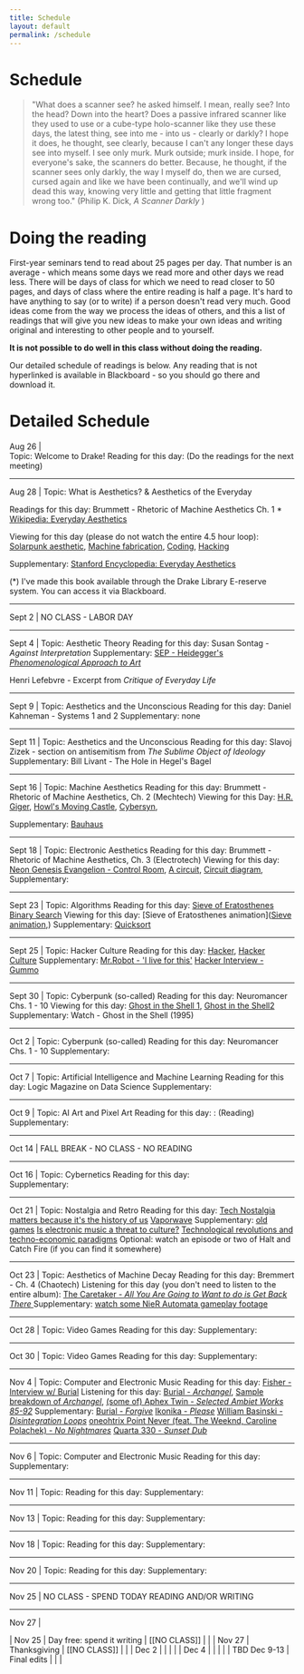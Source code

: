 ```yaml
---
title: Schedule
layout: default
permalink: /schedule
---
```


# Schedule

>"What does a scanner see? he asked himself. I mean, really see? Into the head? Down into the heart? Does a passive infrared scanner like they used to use or a cube-type holo-scanner like they use these days, the latest thing, see into me - into us - clearly or darkly? I hope it does, he thought, see clearly, because I can't any longer these days see into myself. I see only murk. Murk outside; murk inside. I hope, for everyone's sake, the scanners do better. Because, he thought, if the scanner sees only darkly, the way I myself do, then we are cursed, cursed again and like we have been continually, and we'll wind up dead this way, knowing very little and getting that little fragment wrong too." (Philip K. Dick, <i> A Scanner Darkly </i>)

# Doing the reading

First-year seminars tend to read about 25 pages per day. That number is an average - which means some days we read more and other days we read less. There will be days of class for which we need to read closer to 50 pages, and days of class where the entire reading is half a page. It's hard to have anything to say (or to write) if a person doesn't read very much. Good ideas come from the way we process the ideas of others, and this a list of readings that will give you new ideas to make your own ideas and writing original and interesting to other people and to yourself.

<b>It is not possible to do well in this class without doing the reading.</b>

Our detailed schedule of readings is below. Any reading that is not hyperlinked is available in Blackboard - so you should go there and download it.


# Detailed Schedule

Aug 26   |   
Topic: Welcome to Drake!
Reading for this day: (Do the readings for the next meeting)


____________________________________


Aug 28   |
Topic: What is Aesthetics? & Aesthetics of the Everyday        

Readings for this day: 
                        Brummett - Rhetoric of Machine Aesthetics Ch. 1 *
                        [Wikipedia: Everyday Aesthetics](https://en.wikipedia.org/wiki/Everyday_Aesthetics)

Viewing for this day (please do not watch the entire 4.5 hour loop): [Solarpunk aesthetic](https://www.youtube.com/watch?v=UqJJktxCY9U), [Machine fabrication](https://www.youtube.com/watch?v=s-yne8xTNM0), [Coding](https://www.youtube.com/watch?v=iG6M-vt-4JY), [Hacking](https://www.youtube.com/watch?v=RoVTisgEaFM)

Supplementary: [Stanford Encyclopedia: Everyday Aesthetics](https://plato.stanford.edu/entries/aesthetics-of-everyday/)



(*) I've made this book available through the Drake Library E-reserve system. You can access it via Blackboard.

____________________________________

Sept 2 |
NO CLASS - LABOR DAY

____________________________________

Sept 4    | 
Topic: Aesthetic Theory
Reading for this day: Susan Sontag - <i>Against Interpretation  </i>
Supplementary: [SEP - Heidegger's <i>Phenomenological Approach to Art</i>](https://plato.stanford.edu/entries/heidegger-aesthetics/#PheAppArt)  

Henri Lefebvre - Excerpt from <i>Critique of Everyday Life</i>

____________________________________


Sept 9 | 
Topic: Aesthetics and the Unconscious
Reading for this day: Daniel Kahneman - Systems 1 and 2
Supplementary: none  

____________________________________

Sept 11 |
Topic: Aesthetics and the Unconscious
Reading for this day: Slavoj Zizek - section on antisemitism from <i>The Sublime Object of Ideology</i>
Supplementary: Bill Livant - The Hole in Hegel's Bagel

____________________________________

Sept 16 |
Topic: Machine Aesthetics
Reading for this day: Brummett - Rhetoric of Machine Aesthetics, Ch. 2 (Mechtech)
Viewing for this Day: [H.R. Giger](https://www.artnet.com/artists/hans-rudolf-giger/), [Howl's Moving Castle](https://static.wikia.nocookie.net/studio-ghibli/images/e/e6/Howls_Castle.jpg/revision/latest?cb=20181028002157), [Cybersyn](https://upload.wikimedia.org/wikipedia/commons/transcoded/2/2a/CyberSyn-Orbital-001.webm/CyberSyn-Orbital-001.webm.720p.vp9.webm), 

Supplementary: [Bauhaus](https://www.artsy.net/article/artsy-editorial-bauhaus-shaped-100-years)


<!-- Low level code to high level code is a whole aesthetic gradient that goes between mechtech and electro/chaotech. It's at the levle of high level code that we experience chaotech - decay, confusion, unexpected behaviors. There is regularity at the level of terminal commands to a simple machine. -->

____________________________________

Sept 18 |
Topic: Electronic Aesthetics
Reading for this day: Brummett - Rhetoric of Machine Aesthetics, Ch. 3 (Electrotech)
Viewing for this day: [Neon Genesis Evangelion - Control Room](https://external-preview.redd.it/f0-Bgpdoh_0tIEM-Ir-u_dJukFk1akoXf7338qnNL3Y.jpg?auto=webp&s=c905c9878ab3c15c6542f9eb3c3619d5dd4e0a9c), [A circuit](https://www.youtube.com/watch?v=LN6EuNqxOwE), [Circuit diagram](https://www.visual-paradigm.com/servlet/editor-content/tutorials/how-to-create-circuit-diagram/sites/7/2019/02/circuit-diagram-example.png), 
Supplementary:

____________________________________

Sept 23 |
Topic: Algorithms
Reading for this day: [Sieve of Eratosthenes](https://en.wikipedia.org/wiki/Sieve_of_Eratosthenes)
                      [Binary Search](https://en.wikipedia.org/wiki/Binary_search_algorithm)
Viewing for this day: [Sieve of Eratosthenes animation]([Sieve animation](https://www.youtube.com/watch?v=dhfhu9Q5g8U),)
Supplementary: [Quicksort](https://en.wikipedia.org/wiki/Quicksort)  

____________________________________

Sept 25 | 
Topic: Hacker Culture
Reading for this day: [Hacker](https://en.wikipedia.org/wiki/Hacker), [Hacker Culture](https://en.wikipedia.org/wiki/Hacker_culture)
Supplementary: [Mr.Robot - 'I live for this'](https://www.youtube.com/watch?v=67gYEK4FtzA)
[Hacker Interview - Gummo](https://www.youtube.com/watch?v=g6igTJXcqvo)

<!-- https://medium.com/@matthew.a.carswell/value-hacking-is-the-only-true-way-to-thrive-4ac67ff199df-->

<!-- There is always thrill involved, it's like the vibe of bank heist movies. Risk, reward, sometimes integrity and a sense of social justice. Criminality. -->

____________________________________

Sept 30 | 
Topic: Cyberpunk (so-called)
Reading for this day: Neuromancer Chs. 1 - 10
Viewing for this day: [Ghost in the Shell 1](https://images.squarespace-cdn.com/content/v1/54fc8146e4b02a22841f4df7/1607911330497-XMAI541HOOKCW5MUUERG/ghostintheshell.jpg), [Ghost in the Shell2 ]()
Supplementary: Watch - Ghost in the Shell (1995)
<!-- [Donna Haraway - Cyborg Manifesto](https://warwick.ac.uk/fac/arts/english/currentstudents/undergraduate/modules/fictionnownarrativemediaandtheoryinthe21stcentury/manifestly_haraway_----_a_cyborg_manifesto_science_technology_and_socialist-feminism_in_the_....pdf) -->

____________________________________

Oct 2 |
Topic: Cyberpunk (so-called)
Reading for this day: Neuromancer Chs. 1 - 10
Supplementary: 

____________________________________

Oct 7 |
Topic: Artificial Intelligence and Machine Learning
Reading for this day: Logic Magazine on Data Science
Supplementary:

____________________________________

Oct 9 |
Topic: AI Art and Pixel Art
Reading for this day: : (Reading)
Supplementary:

____________________________________


Oct 14 | 
FALL BREAK - NO CLASS - NO READING

____________________________________

Oct 16 |
Topic: Cybernetics
Reading for this day:  
Supplementary:

____________________________________

Oct 21 |
Topic: Nostalgia and Retro
Reading for this day: 
[Tech Nostalgia matters because it's the history of us](https://archive.is/SMtXn)
[Vaporwave](https://en.wikipedia.org/wiki/Vaporwave)
Supplementary: [old games](https://archive.org/details/msdos_Neuromancer_1988)
[Is electronic music a threat to culture?](https://www.varsity.co.uk/science/11929)
[Technological revolutions and techno-economic paradigms](http://technologygovernance.eu/files/main/2009070708552121.pdf)
Optional: watch an episode or two of Halt and Catch Fire (if you can find it somewhere)

____________________________________

Oct 23 | 
Topic: Aesthetics of Machine Decay 
Reading for this day: Bremmert - Ch. 4 (Chaotech) 
Listening for this day (you don't need to listen to the entire album): [The Caretaker - <i> All You Are Going to Want to do is Get Back There </i>](https://www.youtube.com/watch?v=adaTEdqR4xI)
Supplementary: [watch some NieR Automata gameplay footage](https://www.youtube.com/watch?v=KlJ3F6-VEBo) 

<!-- https://lozcliffe.com/the-aesthetics-of-decay-beyond-the-beautiful/ -->
____________________________________

Oct 28 |
Topic: Video Games
Reading for this day: 
Supplementary:  

____________________________________

Oct 30 |
Topic: Video Games 
Reading for this day: 
Supplementary:  

____________________________________

Nov 4 |
Topic: Computer and Electronic Music
Reading for this day:  [Fisher - Interview w/ Burial](https://www.thewire.co.uk/in-writing/interviews/burial_unedited-transcript) 
Listening for this day: [Burial - <i>Archangel</i>](https://www.youtube.com/watch?v=E2qLD9c3Gq4), [Sample breakdown of <i>Archangel</i>](https://www.youtube.com/watch?v=rmOuV0ZvAgU), 
[(some of) Aphex Twin - <i>Selected Ambiet Works 85-92</i>](https://www.youtube.com/watch?v=Xw5AiRVqfqk)
Supplementary: 
[Burial - <i>Forgive</i>](https://www.youtube.com/watch?v=f-Bn8h2TtdU)
[Ikonika - <i>Please</i>](https://www.youtube.com/watch?v=6Lzk_tGQB9w)
[William Basinski - <i>Disintegration Loops</i>](https://www.youtube.com/watch?v=LGddm-hw-Xc)
[oneohtrix Point Never (feat. The Weeknd, Caroline Polachek) - <i>No Nightmares</i>](https://www.youtube.com/watch?v=duDHGNIB8a4)
[Quarta 330 - <i>Sunset Dub</i>](https://www.youtube.com/watch?v=KV2RV3iJDWk)

____________________________________

Nov 6 |
Topic: Computer and Electronic Music
Reading for this day: 
Supplementary:

____________________________________

Nov 11 |
Topic: 
Reading for this day: 
Supplementary:

____________________________________

Nov 13 |
Topic: 
Reading for this day: 
Supplementary:

____________________________________

Nov 18 |
Topic: 
Reading for this day: 
Supplementary:

____________________________________

Nov 20 |
Topic: 
Reading for this day: 
Supplementary:

____________________________________

Nov 25 |
NO CLASS - SPEND TODAY READING AND/OR WRITING

____________________________________

Nov 27 | 


|   Nov 25   |    Day free: spend it writing   |         [[NO CLASS]]          |                       |
|   Nov 27   |    Thanksgiving     |         [[NO CLASS]]          |                       |
|   Dec 2   |         |                  |                       |
|   Dec 4   |         |                  |                       |
|   TBD Dec 9-13   |  Final edits   |                  |                       |
<!-- Blade runner when?-->

<!--- Units:

Aesthetic theory: 
    What is Aesthetics? 
    Aesthetics of the Everyday https://plato.stanford.edu/entries/aesthetics-of-everyday/#EveAesEveAes ; https://en.wikipedia.org/wiki/Everyday_Aesthetics
    Lefebvre - section on the transformer
    Sontag, “Against Interpretation” (

Aesthetics and ideology: 
    Zizek - section on antisemitism
    Bill Livant

Machine Aesthetics
    Bremmert - Ch2 
    Bremmert - Ch3

Computer Aesthetics
    AI and ML
    Computer Art
    Computer Music
    
    


High tech in high sci fi literature - Dick, Gibson - Scanner Darkly & Neuromancer
https://archive.org/details/msdos_Neuromancer_1988
Ridley Scott - Blade Runner (1982, Director's Cut)
https://www.youtube.com/watch?v=WFv1OcrISK8

Nostalgia: Nostalgia for old games - "demakes" etc, old FPS games


Machine Learning and AI: Logic Magazine on 'Data Science' 

Event??

Science of religion and religion of science?
Record?
Late in semester?

Natalie Bayer It's a Wonderful World? Utopia, Dystopia, and Western Political Dreams
Timothy Knepper Religions of Des Moines
Andrei Migunov Aesthetics of Computing
Dystopia, Religion, Tech

Viewing: Blade Runner (Existentialism, Dystopia, Computing)




>

<!-- Assignments - 

1. a trip to library, talk to librarians 
2. sequenced writing assignments, related to each other
    a. give opportunity to improve on past work
    b. in a way that allows them to deal with more complex thinking 

3. incorporate weekly low-stakes assignments into later large high-stakes assignments

studies on whether students read written feedback???
techniques to get students to read the feedback: iterative homework, credit for incorporating feedback

writing center - for all students - can come in with prompt or with existing writing, any stage. tutors work with writing at any stage, from any discipline. keeps records of attendance. Tutors trained in working with ESL students. 

students need to schedule appointments ahead of time, the appointments fill up. Use class time: get out your computer and schedule your appointment now, in class. 

Starfish used for scheduling. 

-- looking for scientific writing tutors (Evan?? Nicholas??)
    
    
    
    
    -->

<!-- Academic Calendar for 2024-2025
Approved by Faculty Senate in February 2021
Presented to Faculty Senate for Confirmation in January 2023
Spring Break approved by Faculty Senate in December 2023


Fall Term
Classes Begin Aug 26 (Mon)
Labor Day (no classes) Sept 2 (Mon)
Fall Break Oc 14-15 (Mon & Tue)
Midpoint Oct 16 (Wed)
Thanksgiving (no classes) Nov 27-Dec 1 (Wed-Sun)
Day Free for Study Dec 6 (Fri)
Final Evaluation Period Dec 9-13 (Mon-Fri)
Term Ends Dec 13 (Fri)
Class Day count (at least 68) 68 - Excluding Final Eval Period & Day Free for Study
Winter Break (# of weekdays) 15 days -->